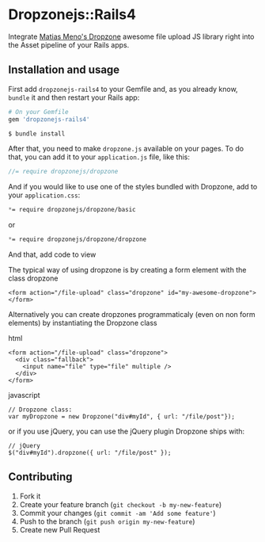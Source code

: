 # Dropzonejs::Rails4

Integrate [Matias Meno's Dropzone](http://www.dropzonejs.com/) awesome file upload JS library right into the Asset pipeline of your Rails apps.

## Installation and usage

First add `dropzonejs-rails4` to your Gemfile and, as you already know, `bundle` it and then restart your Rails app:

```ruby
# On your Gemfile
gem 'dropzonejs-rails4'
```

```bash
$ bundle install
```

After that, you need to make `dropzone.js` available on your pages. To do that, you can add it to your `application.js` file, like this:

```javascript
//= require dropzonejs/dropzone
```

And if you would like to use one of the styles bundled with Dropzone, add to your `application.css`:
```scss
*= require dropzonejs/dropzone/basic
```
or
```scss
*= require dropzonejs/dropzone/dropzone
```

And that, add code to view

The typical way of using dropzone is by creating a form element with the class dropzone
```
<form action="/file-upload" class="dropzone" id="my-awesome-dropzone"></form>

```
Alternatively you can create dropzones programmaticaly (even on non form elements) by instantiating the Dropzone class

html
```
<form action="/file-upload" class="dropzone">
  <div class="fallback">
    <input name="file" type="file" multiple />
  </div>
</form>

```
 javascript
```
// Dropzone class:
var myDropzone = new Dropzone("div#myId", { url: "/file/post"});
```
or if you use jQuery, you can use the jQuery plugin Dropzone ships with:
```
// jQuery
$("div#myId").dropzone({ url: "/file/post" });
```


## Contributing

1. Fork it
2. Create your feature branch (`git checkout -b my-new-feature`)
3. Commit your changes (`git commit -am 'Add some feature'`)
4. Push to the branch (`git push origin my-new-feature`)
5. Create new Pull Request
